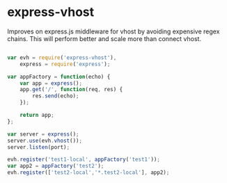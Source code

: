 express-vhost
=============

Improves on express.js middleware for vhost by avoiding expensive regex chains.  This will perform better and scale more than connect vhost.

``` javascript

var evh = require('express-vhost'),
	express = require('express');

var appFactory = function(echo) {
	var app = express();
	app.get('/', function(req, res) {
		res.send(echo);
	});

	return app;
};

var server = express();
server.use(evh.vhost());
server.listen(port);

evh.register('test1-local', appFactory('test1'));
var app2 = appFactory('test2');
evh.register(['test2-local','*.test2-local'], app2);

```